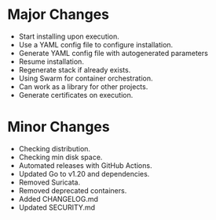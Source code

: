 # Major Changes
- Start installing upon execution.
- Use a YAML config file to configure installation.
- Generate YAML config file with autogenerated parameters
- Resume installation.
- Regenerate stack if already exists.
- Using Swarm for container orchestration.
- Can work as a library for other projects.
- Generate certificates on execution.

# Minor Changes
- Checking distribution.
- Checking min disk space.
- Automated releases with GitHub Actions.
- Updated Go to v1.20 and dependencies.
- Removed Suricata.
- Removed deprecated containers.
- Added CHANGELOG.md
- Updated SECURITY.md